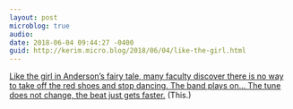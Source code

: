 ```yaml
---
layout: post
microblog: true
audio: 
date: 2018-06-04 09:44:27 -0400
guid: http://kerim.micro.blog/2018/06/04/like-the-girl.html
---
```

[Like the girl in Anderson’s fairy tale, many faculty discover there is no way to take off the red shoes and stop dancing. The band plays on… The tune does not change, the beat just gets faster.](https://opendistanceteachingandlearning.wordpress.com/2018/06/04/faculty-as-quantified-measured-and-tired-the-lure-of-the-red-shoes/) (This.)
